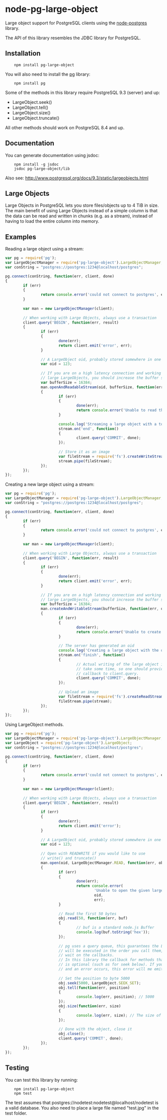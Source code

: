 node-pg-large-object
====================
Large object support for PostgreSQL clients using the [node-postgres](https://www.npmjs.org/package/pg) library.

The API of this library resembles the JDBC library for PostgreSQL.

Installation
------------

        npm install pg-large-object

You will also need to install the [pg](https://www.npmjs.org/package/pg) library:

        npm install pg

Some of the methods in this library require PostgreSQL 9.3 (server) and up:
* LargeObject.seek()
* LargeObject.tell()
* LargeObject.size()
* LargeObject.truncate()

All other methods should work on PostgreSQL 8.4 and up.

Documentation
-------------
You can generate documentation using jsdoc:
        
        npm install -g jsdoc
        jsdoc pg-large-object/lib
        
Also see: http://www.postgresql.org/docs/9.3/static/largeobjects.html

Large Objects
-------------
Large Objects in PostgreSQL lets you store files/objects up to 4 TiB in size. The main benefit 
of using Large Objects instead of a simple column is that the data can be read and written in 
chunks (e.g. as a stream), instead of having to load the entire column into memory.

Examples
--------

Reading a large object using a stream:

```javascript
var pg = require('pg'); 
var LargeObjectManager = require('pg-large-object').LargeObjectManager;
var conString = "postgres://postgres:1234@localhost/postgres";

pg.connect(conString, function(err, client, done)
{
        if (err) 
        {
                return console.error('could not connect to postgres', err);
        }
        
        var man = new LargeObjectManager(client);
        
        // When working with Large Objects, always use a transaction
        client.query('BEGIN', function(err, result)
        {
                if (err)
                {
                        done(err);
                        return client.emit('error', err);
                }
                
                // A LargeObject oid, probably stored somewhere in one of your own tables.
                var oid = 123;
                
                // If you are on a high latency connection and working with
                // large LargeObjects, you should increase the buffer size
                var bufferSize = 16384;
                man.openAndReadableStream(oid, bufferSize, function(err, size, stream)
                {
                        if (err)
                        {
                                done(err);
                                return console.error('Unable to read the given large object', err);
                        }
                
                        console.log('Streaming a large object with a total size of ', size);
                        stream.on('end', function()
                        {
                                client.query('COMMIT', done);
                        });
                        
                        // Store it as an image
                        var fileStream = require('fs').createWriteStream('my-file.png');
                        stream.pipe(fileStream);
                });
        });
});
```


Creating a new large object using a stream:

```javascript
var pg = require('pg'); 
var LargeObjectManager = require('pg-large-object').LargeObjectManager;
var conString = "postgres://postgres:1234@localhost/postgres";

pg.connect(conString, function(err, client, done)
{
        if (err) 
        {
                return console.error('could not connect to postgres', err);
        }
        
        var man = new LargeObjectManager(client);
        
        // When working with Large Objects, always use a transaction
        client.query('BEGIN', function(err, result)
        {
                if (err)
                {
                        done(err);
                        return client.emit('error', err);
                }
                
                // If you are on a high latency connection and working with
                // large LargeObjects, you should increase the buffer size
                var bufferSize = 16384;
                man.createAndWritableStream(bufferSize, function(err, oid, stream)
                {
                        if (err)
                        {
                                done(err);
                                return console.error('Unable to create a new large object', err);
                        }
                
                        // The server has generated an oid
                        console.log('Creating a large object with the oid ', oid);
                        stream.on('finish', function()
                        {
                                // Actual writing of the large object in DB may
                                // take some time, so one should provide a
                                // callback to client.query.
                                client.query('COMMIT', done);
                        });
                        
                        // Upload an image
                        var fileStream = require('fs').createReadStream('upload-my-file.png');
                        fileStream.pipe(stream);
                });
        });
});
```

Using LargeObject methods.

```javascript
var pg = require('pg'); 
var LargeObjectManager = require('pg-large-object').LargeObjectManager;
var LargeObject = require('pg-large-object').LargeObject;
var conString = "postgres://postgres:1234@localhost/postgres";

pg.connect(conString, function(err, client, done)
{
        if (err) 
        {
                return console.error('could not connect to postgres', err);
        }
        
        var man = new LargeObjectManager(client);
        
        // When working with Large Objects, always use a transaction
        client.query('BEGIN', function(err, result)
        {
                if (err)
                {
                        done(err);
                        return client.emit('error');
                }
                
                // A LargeObject oid, probably stored somewhere in one of your own tables.
                var oid = 123;
                
                // Open with READWRITE if you would like to use
                // write() and truncate()
                man.open(oid, LargeObjectManager.READ, function(err, obj)
                {
                        if (err)
                        {
                                done(err);
                                return console.error(
                                        'Unable to open the given large object', 
                                        oid, 
                                        err);
                        }
                        
                        // Read the first 50 bytes
                        obj.read(50, function(err, buf)
                        {
                                // buf is a standard node.js Buffer
                                console.log(buf.toString('hex'));
                        });
                        
                        // pg uses a query queue, this guarantees the LargeObject
                        // will be executed in the order you call them, even if you do not 
                        // wait on the callbacks.
                        // In this library the callback for methods that only return an error
                        // is optional (such as for seek below). If you do not give a callback
                        // and an error occurs, this error will me emit()ted on the client object.
                        
                        // Set the position to byte 5000
                        obj.seek(5000, LargeObject.SEEK_SET);
                        obj.tell(function(err, position)
                        {
                                console.log(err, position); // 5000
                        });
                        obj.size(function(err, size)
                        {
                                console.log(err, size); // The size of the entire LargeObject
                        });
                        
                        // Done with the object, close it
                        obj.close();
                        client.query('COMMIT', done);
                });
        });
});
```

Testing
-------
You can test this library by running:

        npm install pg-large-object
        npm test

The test assumes that postgres://nodetest:nodetest@localhost/nodetest is a valid database.
You also need to place a large file named "test.jpg" in the test folder.
